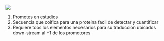 ![](https://i.imgur.com/BfTgZca.png)

1. Promotes en estudios
2. Secuencia que coifica para una proteina facil de detectar y cuantificar
3. Requiere toos los elementos necesarios para su traduccion ubicados down-stream al +1 de los promotores
